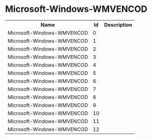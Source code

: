 # Microsoft-Windows-WMVENCOD

<table>
<colgroup><col/><col/><col/></colgroup>
<tr><th>Name</th><th>Id</th><th>Description</th></tr>
<tr><td>Microsoft-Windows-WMVENCOD</td><td>0</td><td></td></tr>
<tr><td>Microsoft-Windows-WMVENCOD</td><td>1</td><td></td></tr>
<tr><td>Microsoft-Windows-WMVENCOD</td><td>2</td><td></td></tr>
<tr><td>Microsoft-Windows-WMVENCOD</td><td>3</td><td></td></tr>
<tr><td>Microsoft-Windows-WMVENCOD</td><td>4</td><td></td></tr>
<tr><td>Microsoft-Windows-WMVENCOD</td><td>5</td><td></td></tr>
<tr><td>Microsoft-Windows-WMVENCOD</td><td>6</td><td></td></tr>
<tr><td>Microsoft-Windows-WMVENCOD</td><td>7</td><td></td></tr>
<tr><td>Microsoft-Windows-WMVENCOD</td><td>8</td><td></td></tr>
<tr><td>Microsoft-Windows-WMVENCOD</td><td>9</td><td></td></tr>
<tr><td>Microsoft-Windows-WMVENCOD</td><td>10</td><td></td></tr>
<tr><td>Microsoft-Windows-WMVENCOD</td><td>11</td><td></td></tr>
<tr><td>Microsoft-Windows-WMVENCOD</td><td>12</td><td></td></tr>
</table>
